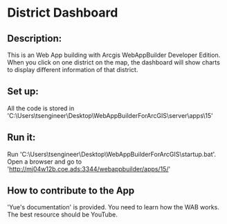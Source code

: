 # District Dashboard

## Description:
This is an Web App building with Arcgis WebAppBuilder Developer Edition. When you click on one district on the map, the dashboard will show charts to display different information of that district.
## Set up:
All the code is stored in 'C:\Users\tsengineer\Desktop\WebAppBuilderForArcGIS\server\apps\15'
## Run it:
Run 'C:\Users\tsengineer\Desktop\WebAppBuilderForArcGIS\startup.bat'.
Open a browser and go to 'http://mj04w12b.coe.ads:3344/webappbuilder/apps/15/'
## How to contribute to the App
'Yue's documentation' is provided.
You need to learn how the WAB works. The best resource should be YouTube.
